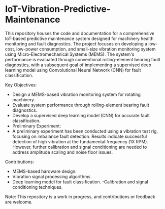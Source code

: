 # IoT-Vibration-Predictive-Maintenance
This repository houses the code and documentation for a comprehensive IoT-based predictive maintenance system designed for machinery health monitoring and fault diagnostics. The project focuses on developing a low-cost, low-power consumption, and small-size vibration monitoring system using Micro-Electromechanical Systems (MEMS). The system's performance is evaluated through conventional rolling-element bearing fault diagnostics, with a subsequent goal of implementing a supervised deep learning model using Convolutional Neural Network (CNN) for fault classification.

Key Objectives:

- Design a MEMS-based vibration monitoring system for rotating machinery.
- Evaluate system performance through rolling-element bearing fault diagnostics.
- Develop a supervised deep learning model (CNN) for accurate fault classification.
- Preliminary Experiment:
- A preliminary experiment has been conducted using a vibration test rig, focusing on imbalance fault detection. Results indicate successful detection of high vibration at the fundamental frequency (1X RPM). However, further calibration and signal conditioning are needed to address amplitude scaling and noise floor issues.

Contributions:

- MEMS-based hardware design.
- Vibration signal processing algorithms.
- Deep learning model for fault classification.
-Calibration and signal conditioning techniques.

Note: This repository is a work in progress, and contributions or feedback are welcome.
